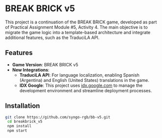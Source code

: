 # BREAK BRICK v5

This project is a continuation of the BREAK BRICK game, developed as part of Practical Assignment Module #5, Activity 4. The main objective is to migrate the game logic into a template-based architecture and integrate additional features, such as the TraduciLA API.

## Features
- **Game Version**: BREAK BRICK v5
- **New Integrations**:
  - **TraduciLA API**: For language localization, enabling Spanish (Argentina) and English (United States) translations in the game.
  - **IDX Google**: This project uses [idx.google.com](https://idx.google.com) to manage the development environment and streamline deployment processes.

## Installation

   ```bash
   git clone https://github.com/syngo-rgb/bb-v5.git
    cd breakbrick_v5
    npm install
    npm start







